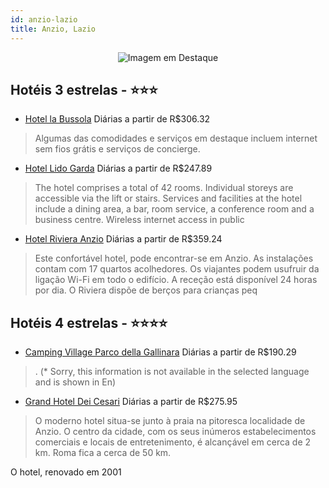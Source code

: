 ```yaml
---
id: anzio-lazio
title: Anzio, Lazio
---
```


<center><img src="https://i.travelapi.com/hotels/20000000/19770000/19769100/19769007/04755aff_b.jpg" alt="Imagem em Destaque" /></center>


## Hotéis 3 estrelas - ⭐️⭐️⭐️

-    [Hotel la Bussola](https://www.hurb.com/hoteis/anzio/hotel-la-bussola-JNP-JP00176F?cmp=18055) Diárias a partir de R$306.32
   > Algumas das comodidades e serviços em destaque incluem internet sem fios grátis e serviços de concierge.
-    [Hotel Lido Garda](https://www.hurb.com/hoteis/anzio/hotel-lido-garda-JNP-JP252883?cmp=18055) Diárias a partir de R$247.89
   > The hotel comprises a total of 42 rooms. Individual storeys are accessible via the lift or stairs. Services and facilities at the hotel include a dining area, a bar, room service, a conference room and a business centre. Wireless internet access in public
-    [Hotel Riviera Anzio](https://www.hurb.com/hoteis/anzio/hotel-riviera-anzio-JNP-JP413726?cmp=18055) Diárias a partir de R$359.24
   > Este confortável hotel, pode encontrar-se em Anzio. As instalações contam com 17 quartos acolhedores. Os viajantes podem usufruir da ligação Wi-Fi em todo o edifício. A receção está disponível 24 horas por dia. O Riviera dispõe de berços para crianças peq

## Hotéis 4 estrelas - ⭐️⭐️⭐️⭐️

-    [Camping Village Parco della Gallinara](https://www.hurb.com/hoteis/anzio/camping-village-parco-della-gallinara-JNP-JP376606?cmp=18055) Diárias a partir de R$190.29
   > . (* Sorry, this information is not available in the selected language and is shown in En) 
-    [Grand Hotel Dei Cesari](https://www.hurb.com/hoteis/anzio/grand-hotel-dei-cesari-JNP-JP144337?cmp=18055) Diárias a partir de R$275.95
   > O moderno hotel situa-se junto à praia na pitoresca localidade de Anzio. O centro da cidade, com os seus inúmeros estabelecimentos comerciais e locais de entretenimento, é alcançável em cerca de 2 km. Roma fica a cerca de 50 km.

O hotel, renovado em 2001
